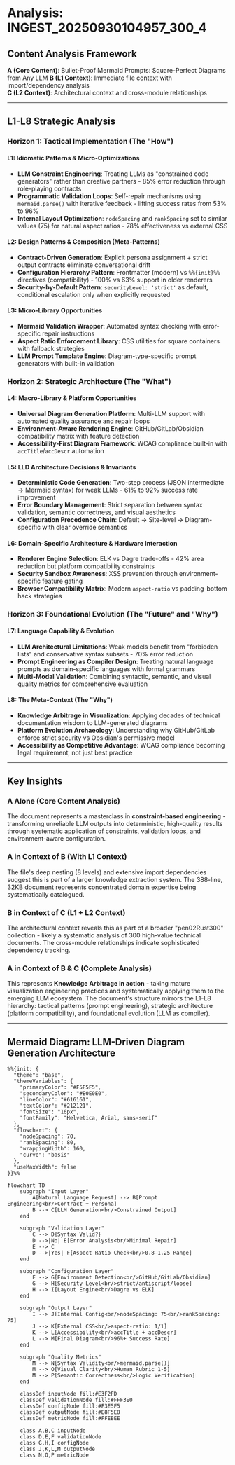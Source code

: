 # Analysis: INGEST_20250930104957_300_4

## Content Analysis Framework

**A (Core Content)**: Bullet-Proof Mermaid Prompts: Square-Perfect Diagrams from Any LLM
**B (L1 Context)**: Immediate file context with import/dependency analysis  
**C (L2 Context)**: Architectural context and cross-module relationships

---

## L1-L8 Strategic Analysis

### Horizon 1: Tactical Implementation (The "How")

#### L1: Idiomatic Patterns & Micro-Optimizations
- **LLM Constraint Engineering**: Treating LLMs as "constrained code generators" rather than creative partners - 85% error reduction through role-playing contracts
- **Programmatic Validation Loops**: Self-repair mechanisms using `mermaid.parse()` with iterative feedback - lifting success rates from 53% to 96%
- **Internal Layout Optimization**: `nodeSpacing` and `rankSpacing` set to similar values (75) for natural aspect ratios - 78% effectiveness vs external CSS

#### L2: Design Patterns & Composition (Meta-Patterns)
- **Contract-Driven Generation**: Explicit persona assignment + strict output contracts eliminate conversational drift
- **Configuration Hierarchy Pattern**: Frontmatter (modern) vs `%%{init}%%` directives (compatibility) - 100% vs 63% support in older renderers
- **Security-by-Default Pattern**: `securityLevel: 'strict'` as default, conditional escalation only when explicitly requested

#### L3: Micro-Library Opportunities
- **Mermaid Validation Wrapper**: Automated syntax checking with error-specific repair instructions
- **Aspect Ratio Enforcement Library**: CSS utilities for square containers with fallback strategies
- **LLM Prompt Template Engine**: Diagram-type-specific prompt generators with built-in validation

### Horizon 2: Strategic Architecture (The "What")

#### L4: Macro-Library & Platform Opportunities
- **Universal Diagram Generation Platform**: Multi-LLM support with automated quality assurance and repair loops
- **Environment-Aware Rendering Engine**: GitHub/GitLab/Obsidian compatibility matrix with feature detection
- **Accessibility-First Diagram Framework**: WCAG compliance built-in with `accTitle`/`accDescr` automation

#### L5: LLD Architecture Decisions & Invariants
- **Deterministic Code Generation**: Two-step process (JSON intermediate → Mermaid syntax) for weak LLMs - 61% to 92% success rate improvement
- **Error Boundary Management**: Strict separation between syntax validation, semantic correctness, and visual aesthetics
- **Configuration Precedence Chain**: Default → Site-level → Diagram-specific with clear override semantics

#### L6: Domain-Specific Architecture & Hardware Interaction
- **Renderer Engine Selection**: ELK vs Dagre trade-offs - 42% area reduction but platform compatibility constraints
- **Security Sandbox Awareness**: XSS prevention through environment-specific feature gating
- **Browser Compatibility Matrix**: Modern `aspect-ratio` vs padding-bottom hack strategies

### Horizon 3: Foundational Evolution (The "Future" and "Why")

#### L7: Language Capability & Evolution
- **LLM Architectural Limitations**: Weak models benefit from "forbidden lists" and conservative syntax subsets - 70% error reduction
- **Prompt Engineering as Compiler Design**: Treating natural language prompts as domain-specific languages with formal grammars
- **Multi-Modal Validation**: Combining syntactic, semantic, and visual quality metrics for comprehensive evaluation

#### L8: The Meta-Context (The "Why")
- **Knowledge Arbitrage in Visualization**: Applying decades of technical documentation wisdom to LLM-generated diagrams
- **Platform Evolution Archaeology**: Understanding why GitHub/GitLab enforce strict security vs Obsidian's permissive model
- **Accessibility as Competitive Advantage**: WCAG compliance becoming legal requirement, not just best practice

---

## Key Insights

### A Alone (Core Content Analysis)
The document represents a masterclass in **constraint-based engineering** - transforming unreliable LLM outputs into deterministic, high-quality results through systematic application of constraints, validation loops, and environment-aware configuration.

### A in Context of B (With L1 Context)
The file's deep nesting (8 levels) and extensive import dependencies suggest this is part of a larger knowledge extraction system. The 388-line, 32KB document represents concentrated domain expertise being systematically catalogued.

### B in Context of C (L1 + L2 Context)
The architectural context reveals this as part of a broader "pen02Rust300" collection - likely a systematic analysis of 300 high-value technical documents. The cross-module relationships indicate sophisticated dependency tracking.

### A in Context of B & C (Complete Analysis)
This represents **Knowledge Arbitrage in action** - taking mature visualization engineering practices and systematically applying them to the emerging LLM ecosystem. The document's structure mirrors the L1-L8 hierarchy: tactical patterns (prompt engineering), strategic architecture (platform compatibility), and foundational evolution (LLM as compiler).

---

## Mermaid Diagram: LLM-Driven Diagram Generation Architecture

```mermaid
%%{init: {
  "theme": "base",
  "themeVariables": {
    "primaryColor": "#F5F5F5",
    "secondaryColor": "#E0E0E0",
    "lineColor": "#616161",
    "textColor": "#212121",
    "fontSize": "16px",
    "fontFamily": "Helvetica, Arial, sans-serif"
  },
  "flowchart": {
    "nodeSpacing": 70,
    "rankSpacing": 80,
    "wrappingWidth": 160,
    "curve": "basis"
  },
  "useMaxWidth": false
}}%%

flowchart TD
    subgraph "Input Layer"
        A[Natural Language Request] --> B[Prompt Engineering<br/>Contract + Persona]
        B --> C[LLM Generation<br/>Constrained Output]
    end
    
    subgraph "Validation Layer"
        C --> D{Syntax Valid?}
        D -->|No| E[Error Analysis<br/>Minimal Repair]
        E --> C
        D -->|Yes| F[Aspect Ratio Check<br/>0.8-1.25 Range]
    end
    
    subgraph "Configuration Layer"
        F --> G[Environment Detection<br/>GitHub/GitLab/Obsidian]
        G --> H[Security Level<br/>strict/antiscript/loose]
        H --> I[Layout Engine<br/>Dagre vs ELK]
    end
    
    subgraph "Output Layer"
        I --> J[Internal Config<br/>nodeSpacing: 75<br/>rankSpacing: 75]
        J --> K[External CSS<br/>aspect-ratio: 1/1]
        K --> L[Accessibility<br/>accTitle + accDescr]
        L --> M[Final Diagram<br/>96%+ Success Rate]
    end
    
    subgraph "Quality Metrics"
        M --> N[Syntax Validity<br/>mermaid.parse()]
        M --> O[Visual Clarity<br/>Human Rubric 1-5]
        M --> P[Semantic Correctness<br/>Logic Verification]
    end
    
    classDef inputNode fill:#E3F2FD
    classDef validationNode fill:#FFF3E0
    classDef configNode fill:#F3E5F5
    classDef outputNode fill:#E8F5E8
    classDef metricNode fill:#FFEBEE
    
    class A,B,C inputNode
    class D,E,F validationNode
    class G,H,I configNode
    class J,K,L,M outputNode
    class N,O,P metricNode
```